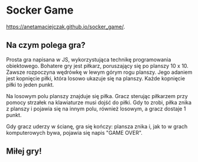 # Socker Game
https://anetamaciejczak.github.io/socker_game/. 

## Na czym polega gra?

Prosta gra napisana w JS, wykorzystująca technikę programowania obiektowego. 
Bohatere gry jest piłkarz, poruszający się po planszy 10 x 10. Zawsze rozpoczyna wędrówkę w lewym górym rogu planszy. 
Jego adaniem jest kopnięcie piłki, która losowo ukazuje się na planszy. 
Każde kopnięcie piłki to jeden punkt. 

Na losowym polu planszy znajduje się piłka. Gracz sterując piłkarzem przy pomocy strzałek na klawiaturze musi dojść do piłki. Gdy to zrobi, piłka znika z planszy i pojawia się na innym polu, również losowym, a gracz dostaje 1 punkt.

Gdy gracz uderzy w ścianę, gra się kończy: plansza znika i, jak to w grach komputerowych bywa, pojawia się napis "GAME OVER".

## Miłej gry!

